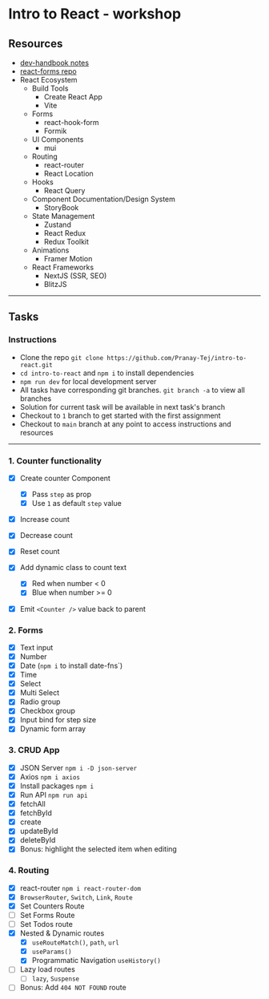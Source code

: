# Intro to React - workshop

## Resources

- [dev-handbook notes](https://dev-handbook.vercel.app/frontend/react/react)
- [react-forms repo](https://github.com/Pranay-Tej/react-forms)
- React Ecosystem
  - Build Tools
    - Create React App
    - Vite
  - Forms
    - react-hook-form
    - Formik
  - UI Components
    - mui
  - Routing
    - react-router
    - React Location
  - Hooks
    - React Query
  - Component Documentation/Design System
    - StoryBook
  - State Management
    - Zustand
    - React Redux
    - Redux Toolkit
  - Animations
    - Framer Motion
  - React Frameworks
    - NextJS (SSR, SEO)
    - BlitzJS

---

## Tasks

### Instructions

- Clone the repo `git clone https://github.com/Pranay-Tej/intro-to-react.git`
- `cd intro-to-react` and `npm i` to install dependencies
- `npm run dev` for local development server
- All tasks have corresponding git branches. `git branch -a` to view all branches
- Solution for current task will be available in next task's branch
- Checkout to `1` branch to get started with the first assignment
- Checkout to `main` branch at any point to access instructions and resources

---

### 1. Counter functionality

- [x] Create counter Component

  - [x] Pass `step` as prop
  - [x] Use `1` as default `step` value

- [x] Increase count
- [x] Decrease count
- [x] Reset count
- [x] Add dynamic class to count text

  - [x] Red when number < 0
  - [x] Blue when number >= 0

- [x] Emit `<Counter />` value back to parent

### 2. Forms

- [x] Text input
- [x] Number
- [x] Date (`npm i` to install date-fns`)
- [x] Time
- [x] Select
- [x] Multi Select
- [x] Radio group
- [x] Checkbox group
- [x] Input bind for step size
- [x] Dynamic form array

### 3. CRUD App

- [x] JSON Server `npm i -D json-server`
- [x] Axios `npm i axios`
- [x] Install packages `npm i`
- [x] Run API `npm run api`
- [x] fetchAll
- [x] fetchById
- [x] create
- [x] updateById
- [x] deleteById
- [x] Bonus: highlight the selected item when editing

### 4. Routing

- [x] react-router `npm i react-router-dom`
- [x] `BrowserRouter`, `Switch`, `Link`, `Route`
- [x] Set Counters Route
- [ ] Set Forms Route
- [ ] Set Todos route
- [x] Nested & Dynamic routes
  - [x] `useRouteMatch()`, `path`, `url`
  - [x] `useParams()`
  - [x] Programmatic Navigation `useHistory()`
- [ ] Lazy load routes
  - [ ] `lazy`, `Suspense`
- [ ] Bonus: Add `404 NOT FOUND` route
